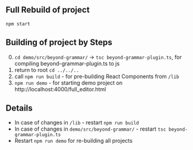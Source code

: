 Full Rebuild of project
------------------------
`npm start`

Building of project by Steps
------------------
0. `cd demo/src/beyond-grammar/` -> `tsc beyond-grammar-plugin.ts`, for compiling beyond-grammar-plugin.ts to js
0. return to root `cd ../../..`
0. call `npm run build` - for pre-building React Components from `/lib`
0. `npm run demo` - for starting demo project on http://localhost:4000/full_editor.html


Details
-------
- In case of changes in `/lib` - restart `npm run build`
- In case of changes in `demo/src/beyond-grammar/` - restart `tsc beyond-grammar-plugin.ts`
- Restart `npm run demo` for re-building all projects